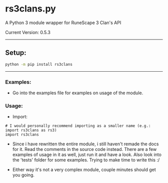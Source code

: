 # rs3clans.py
A Python 3 module wrapper for RuneScape 3 Clan's API

Current Version: 0.5.3

***

## Setup:

```bash
python -m pip install rs3clans
```

***

### Examples:

* Go into the examples file for examples on usage of the module.

### Usage:

* Import:

```python3
# I would personally recommend importing as a smaller name (e.g.: import rs3clans as rs3)
import rs3clans
```

- Since i have rewritten the entire module, i still haven't remade the docs for it. Read the comments in the source code instead. There are a few examples of usage in it as well, just run it and have a look. Also look into the 'tests' folder for some examples. Trying to make time to write this :/ 

- Either way it's not a very complex module, couple minutes should get you going.